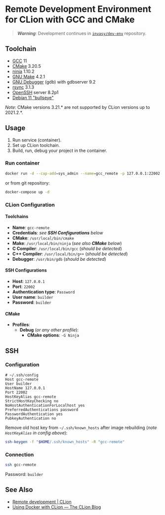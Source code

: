 # Remote Development Environment for CLion with GCC and CMake

> ***Warning***: Development continues in [`invasy/dev-env`](https://github.com/invasy/dev-env "invasy/dev-env") repository.

## Toolchain
- [GCC][] 11
- [CMake][] 3.20.5
- [ninja][] 1.10.2
- [GNU Make][make] 4.2.1
- [GNU Debugger][gdb] (gdb) with gdbserver 9.2
- [rsync][] 3.1.3
- [OpenSSH][] server 8.2p1
- [Debian 11 "bullseye"][Debian]

_Note_: CMake versions 3.21.* are not supported by CLion versions up to 2021.2.*.

## Usage
1. Run service (container).
2. Set up CLion toolchain.
3. Build, run, debug your project in the container.

### Run container
```bash
docker run -d --cap-add=sys_admin --name=gcc_remote -p 127.0.0.1:22002:22 invasy/gcc-remote:latest
```
or from git repository:
```bash
docker-compose up -d
```

### CLion Configuration
#### Toolchains
- **Name**: `gcc-remote`
- **Credentials**: _see **SSH Configurations** below_
- **CMake**: `/usr/local/bin/cmake`
- **Make**: `/usr/local/bin/ninja` (_see also **CMake** below_)
- **C Compiler**: `/usr/local/bin/gcc` (_should be detected_)
- **C++ Compiler**: `/usr/local/bin/g++` (_should be detected_)
- **Debugger**: `/usr/bin/gdb` (_should be detected_)

#### SSH Configurations
- **Host**: `127.0.0.1`
- **Port**: `22002`
- **Authentication type**: `Password`
- **User name**: `builder`
- **Password**: `builder`

#### CMake
- **Profiles**:
  - **Debug** (_or any other profile_):
    - **CMake options**: `-G Ninja`

## SSH
### Configuration
```
# ~/.ssh/config
Host gcc-remote
User builder
HostName 127.0.0.1
Port 22002
HostKeyAlias gcc-remote
StrictHostKeyChecking no
NoHostAuthenticationForLocalhost yes
PreferredAuthentications password
PasswordAuthentication yes
PubkeyAuthentication no
```

Remove old host key from `~/.ssh/known_hosts` after image rebuilding (_note `HostKeyAlias` in config above_):
```bash
ssh-keygen -f "$HOME/.ssh/known_hosts" -R "gcc-remote"
```

### Connection
```bash
ssh gcc-remote
```
Password: `builder`

## See Also
- [Remote development | CLion](https://www.jetbrains.com/help/clion/remote-development.html "Remote development | CLion")
- [Using Docker with CLion — The CLion Blog](https://blog.jetbrains.com/clion/2020/01/using-docker-with-clion/ "Using Docker with CLion — The CLion Blog")

[github]: https://github.com/invasy/gcc-remote "invasy/gcc-remote @ GitHub"
[gitlab]: https://gitlab.com/invasy/gcc-remote "invasy/gcc-remote @ GitLab"
[bitbucket]: https://bitbucket.org/invasy/gcc-remote "invasy/gcc-remote @ Bitbucket"
[travis]: https://app.travis-ci.com/invasy/gcc-remote "invasy/gcc-remote @ Travis CI"
[dockerhub]: https://hub.docker.com/r/invasy/gcc-remote "invasy/gcc-remote @ DockerHub"
[badge-github]: https://img.shields.io/badge/GitHub-invasy%2Fgcc--remote-informational?logo=github "invasy/gcc-remote @ GitHub"
[badge-gitlab]: https://img.shields.io/badge/GitLab-invasy%2Fgcc--remote-informational?logo=gitlab "invasy/gcc-remote @ GitLab"
[badge-bitbucket]: https://img.shields.io/badge/Bitbucket-invasy%2Fgcc--remote-informational?logo=bitbucket "invasy/gcc-remote @ Bitbucket"
[badge-travis]: https://app.travis-ci.com/invasy/gcc-remote.svg?branch=master "invasy/clang-remote @ Travis CI"
[badge-build]: https://img.shields.io/docker/cloud/build/invasy/gcc-remote "Docker Automated Build Status"
[badge-size]: https://img.shields.io/docker/image-size/invasy/gcc-remote?sort=date "Docker Image Size (latest by date)"
[badge-pulls]: https://img.shields.io/docker/pulls/invasy/gcc-remote "Docker Pulls"
[gcc]: https://gcc.gnu.org/ "GCC, the GNU Compiler Collection"
[CMake]: https://cmake.org/ "CMake"
[ninja]: https://ninja-build.org/ "Ninja, a small build system with a focus on speed"
[make]: https://www.gnu.org/software/make/ "GNU Make"
[gdb]: https://www.gnu.org/software/gdb/ "GNU Debugger"
[rsync]: https://rsync.samba.org/ "rsync"
[OpenSSH]: https://www.openssh.com/ "OpenSSH"
[Debian]: https://www.debian.org/releases/bullseye/ "Debian 11 “bullseye”"
